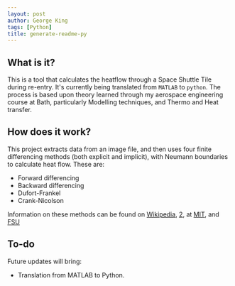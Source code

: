 ```yaml
---
layout: post
author: George King
tags: [Python]
title: generate-readme-py
---
```


## What is it?

This is a tool that calculates the heatflow through a Space Shuttle Tile during re-entry. It's currently being translated from `MATLAB` to `python`. The process is based upon theory learned through my aerospace engineering course at Bath, particularly Modelling techniques, and Thermo and Heat transfer. 

## How does it work?

This project extracts data from an image file, and then uses four finite differencing methods (both explicit and implicit), with Neumann boundaries to calculate heat flow. These are:
- Forward differencing
- Backward differencing
- Dufort-Frankel
- Crank-Nicolson

Information on these methods can be found on [Wikipedia](https://en.wikipedia.org/wiki/Finite_difference), [2](https://en.wikipedia.org/wiki/Crank%E2%80%93Nicolson_method),
at [MIT](https://math.mit.edu/~plamen/18.336/math336.pdf), and [FSU](https://people.sc.fsu.edu/~jpeterson/5-CrankNicolson.pdf)




## To-do

Future updates will bring:
- Translation from MATLAB to Python.



